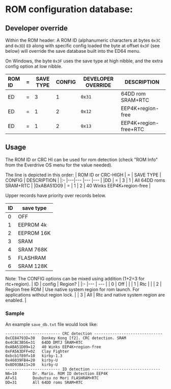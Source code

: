 # ROM configuration database:

## Developer override
Within the ROM header:
A ROM ID (alphanumeric characters at bytes `0x3C` and `0x3D`) `ED` along with specific config loaded the byte at offset `0x3F` (see below) will override the save database built into the ED64 menu.

On Windows, the byte `0x3F` uses the save type at high nibble, and the extra config option at low nibble.

| ROM ID | = | SAVE TYPE | CONFIG | DEVELOPER OVERRIDE | DESCRIPTION           |
|:-      |---|---        |---     |---                 |---                    |
|ED      | = | 3         | 1      | `0x31`             | 64DD rom SRAM+RTC    |
|ED      | = | 1         | 2      | `0x12`             | EEP4K+region-free     |
|ED      | = | 1         | 2      | `0x13`             | EEP4K+region-free+RTC |


## Usage
The ROM ID or CRC HI can be used for rom detection (check "ROM Info" from the Everdrive OS menu for the value needed).

The line is depicted in this order:
| ROM ID or CRC-HIGH | = | SAVE TYPE | CONFIG | DESCRIPTION                |
|:-                  |---|---        |---     |---                         |
|DD                  | = | 3         | 1      | All 64DD roms SRAM+RTC    |
|0xABA51D09          | = | 1         | 2      | 40 Winks EEP4K+region-free |


Upper records have priority over records below. 

| ID | save type  |
|:-  |---         |
| 0  | OFF        |
| 1  | EEPROM 4k  |
| 2  | EEPROM 16K |
| 3  | SRAM       |
| 4  | SRAM 768K  |
| 5  | FLASHRAM   |
| 6  | SRAM 128K  |


Note: The CONFIG options can be mixed using addition (1+2=3 for rtc+region).
| ID | config          | Region? |
|:-  |---              | ---     |
| 0  | Off             |         |
| 1  | Rtc             |         |
| 2  | Region free ROM | Use native system region for rom launch. For applications without region lock. |
| 3  | All             | Rtc and native system region are enabled. |


### Sample
An example `save_db.txt` file would look like:
```
------------------------ CRC detection ------------------------------ 
0xCE84793D=30 	Donkey Kong [f2]. CRC detection. SRAM
0x4CBC3B56=31	64DD DMTJ SRAM+RTC
0xABA51D09=12	40 Winks EEP4K+region-free
0xFA5A3DFF=02	Clay Fighter
0xbcb1f89f=10	kirby-1.3
0x46039FB4=20	kirby-U
0x0D93BA11=20	kirby-U
------------------------ ID detection ------------------------------ 
N6=10		Dr. Mario. ROM ID detection EEP4K
AF=51		Doubutsu no Mori FLASHRAM+RTC
DD=31		All 64DD roms SRAM+RTC
```
